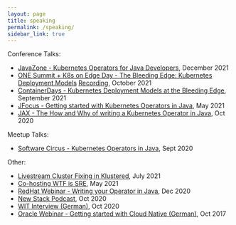```yaml
---
layout: page
title: speaking
permalink: /speaking/
sidebar_link: true
---
```


Conference Talks:
* [JavaZone - Kubernetes Operators for Java Developers](https://2021.javazone.no/#/program/04c3137d-6fc7-45e4-82e0-0c713b8a9aad), December 2021
* [ONE Summit + K8s on Edge Day - The Bleeding Edge: Kubernetes Deployment Models](https://onesummit2021.sched.com/event/lStY/the-bleeding-edge-kubernetes-deployment-models-charlotte-mach-container-solutions?iframe=no) [Recording](https://www.youtube.com/watch?v=uq5DrCwnqTM), October 2021
* [ContainerDays - Kubernetes Deployment Models at the Bleeding Edge](https://www.containerdays.io/agenda/conferenceday1/#kubernetes-depl), September 2021
* [JFocus - Getting started with Kubernetes Operators in Java](https://www.youtube.com/watch?v=1kePLR2abno), May 2021
* [JAX - The How and Why of writing a Kubernetes Operator in Java](https://jaxlondon.com/cloud-kubernetes-serverless/the-how-and-why-of-writing-a-kubernetes-operator-in-java/), Oct 2020 

Meetup Talks:
* [Software Circus - Kubernetes Operators in Java](https://www.youtube.com/watch?v=VOZ_ukwx_2s), Sept 2020

Other:
* [Livestream Cluster Fixing in Klustered](https://www.youtube.com/watch?v=ozbE25Y_rcM), July 2021
* [Co-hosting WTF is SRE](https://www.youtube.com/watch?v=raHsjzbFe_s&list=PLTXrNQgC6vMQCYthuRU5G-AMFqEwtDrud), May 2021
* [RedHat Webinar - Writing your Operator in Java](https://events.redhat.com/profile/form/index.cfm?PKformID=0x2910810001), Dec 2020
* [New Stack Podcast](https://thenewstack.io/next-generation-cloud-computing-does-not-involve-putting-a-server-in-a-container/), Oct 2020
* [WIT Interview (German)](https://entwickler.de/online/karriere/women-in-tech-mach-579946901.html), Oct 2020
* [Oracle Webinar - Getting started with Cloud Native (German)](https://www.brighttalk.com/webcast/16067/289263), Oct 2017
